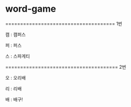 # word-game

=====================================
1번

캠 : 캠퍼스

퍼 : 퍼스

스 : 스파게티

======================================
2번

오 : 오리배

리 : 리배

배 : 배구!

